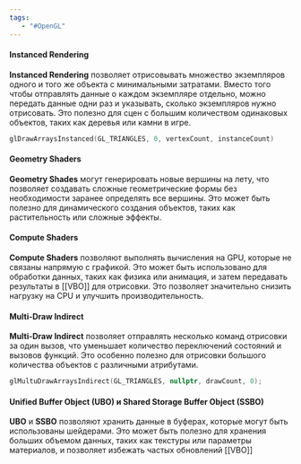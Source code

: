 ```yaml
---
tags:
   - "#OpenGL"
---
```


#### Instanced Rendering
**Instanced Rendering** позволяет отрисовывать множество экземпляров одного и того же объекта с минимальными затратами. Вместо того чтобы отправлять данные о каждом экземпляре отдельно, можно передать данные одни раз и указывать, сколько экземпляров нужно отрисовать. Это полезно для сцен с большим количеством одинаковых объектов, таких как деревья или камни в игре.

```c
glDrawArraysInstanced(GL_TRIANGLES, 0, vertexCount, instanceCount)
```

#### Geometry Shaders
**Geometry Shades** могут генерировать новые вершины на лету, что позволяет создавать сложные геометрические формы без необходимости заранее определять все вершины. Это может быть полезно для динамического создания объектов, таких как растительность или сложные эффекты.


#### Compute Shaders
**Compute Shaders** позволяют выполнять вычисления на GPU, которые не связаны напрямую с графикой. Это может быть использовано для обработки данных, таких как физика или анимация, и затем передавать результаты в [[VBO]] для отрисовки. Это позволяет значительно снизить нагрузку на CPU и улучшить производительность.

#### Multi-Draw Indirect
**Multi-Draw Indirect** позволяет отправлять несколько команд отрисовки за один вызов, что уменьшает количество переключений состояний и вызовов функций. Это особенно полезно для отрисовки большого количества объектов с различными атрибутами.

```c
glMultuDrawArraysIndirect(GL_TRIANGLES, nullptr, drawCount, 0);
```

#### Unified Buffer Object (UBO) и Shared Storage Buffer Object (SSBO)
**UBO** и **SSBO** позволяют хранить данные в буферах, которые могут быть использованы шейдерами. Это может быть полезно для хранения больших объемом данных, таких как текстуры или параметры материалов, и позволяет избежать частых обновлений [[VBO]]